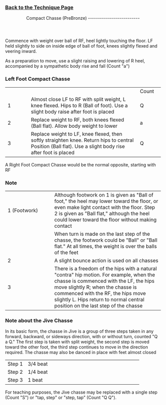 ### [ Back to the Technique Page](../technique.html)

 <header>Compact Chasse (PreBronze)
--------------------------

 </header>Commence with weight over ball of RF, heel lightly touching the floor. LF held slightly to side on inside edge of ball of foot, knees slightly flexed and veering inward.

As a preparation to move, use a slight raising and lowering of R heel, accompanied by a sympathetic body rise and fall (Count "a")

### Left Foot Compact Chasse

 <table class="style1"> <tbody><tr> <td style="width:15%"></td> <td style="width:70%"></td> <td style="width:15%">Count</td> </tr> <tr> <td>1</td> <td>Almost close LF to RF with split weight, L knee flexed. Hips to R (Ball of foot). Use a slight body raise after foot is placed</td> <td>Q</td> </tr> <tr> <td>2</td> <td>Replace weight to RF, both knees flexed (Ball flat). Allow body weight to lower</td> <td>a</td> </tr> <tr> <td>3</td> <td>Replace weight to LF, knee flexed, then softly straighten knee. Return hips to central Position (Ball flat). Use a slight body rise after foot is placed</td> <td>Q</td> </tr> </tbody></table>

A Right Foot Compact Chasse would be the normal opposite, starting with RF

### Note

 <table class="style1"> <tbody><tr> <td style="width:30%">1 (Footwork)</td> <td style="width:70%">Although footwork on 1 is given as "Ball of foot," the heel may lower toward the floor, or even make light contact with the floor. Step 2 is given as "Ball flat," although the heel could lower toward the floor without making contact</td> </tr> <tr> <td> </td> <td>When turn is made on the last step of the chasse, the footwork could be "Ball" or "Ball flat." At all times, the weight is over the balls of the feet</td> </tr> <tr> <td>2</td> <td>A slight bounce action is used on all chasses</td> </tr> <tr> <td>3</td> <td>There is a freedom of the hips with a natural "contra" hip motion. For example, when the chasse is commenced with the LF, the hips move slightly R; when the chasse is commenced with the RF, the hips move slightly L. Hips return to normal central position on the last step of the chasse</td> </tr> </tbody></table>

### Note about the Jive Chasse

In its basic form, the chasse in Jive is a group of three steps taken in any forward, backward, or sideways direction, with or without turn, counted "Q a Q." The first step is taken with split weight, the second step is moved toward the other foot, the third step continues to move in the direction required. The chasse may also be danced in place with feet almost closed

 <table> <tbody><tr> <td style="width:15%">Step 1</td> <td style="width:85%">3/4 beat</td> </tr> <tr> <td>Step 2</td> <td>1/4 beat</td> </tr> <tr> <td>Step 3</td> <td>1 beat</td> </tr> </tbody></table>

For teaching purposes, the Jive chasse may be replaced with a single step (Count "S") or "tap, step" or "step, tap" (Count "Q Q").